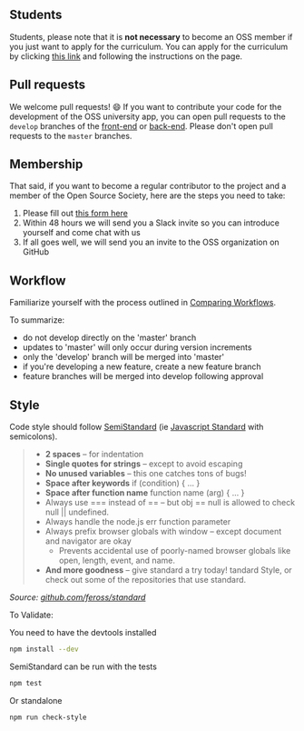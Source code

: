 ## Students
Students, please note that it is **not necessary** to become an OSS member if you just want to apply for the curriculum. You can apply for the curriculum by clicking [this link][apply] and following the instructions on the page.

## Pull requests
We welcome pull requests! :smile:
If you want to contribute your code for the development of the OSS university app, you can open pull requests to the `develop` branches of the [front-end][front-end] or [back-end][back-end].
Please don't open pull requests to the `master` branches.

## Membership
That said, if you want to become a regular contributor to the project and a member of the Open Source Society, here are the steps you need to take:

1. Please fill out [this form here][form]
2. Within 48 hours we will send you a Slack invite so you can introduce yourself and come chat with us
3. If all goes well, we will send you an invite to the OSS organization on GitHub

## Workflow

Familiarize yourself with the process outlined in [Comparing Workflows][comparing-workflows].

To summarize:
- do not develop directly on the 'master' branch
- updates to 'master' will only occur during version increments
- only the 'develop' branch will be merged into 'master'
- if you're developing a new feature, create a new feature branch
- feature branches will be merged into develop following approval

## Style

Code style should follow [SemiStandard][semi-standard] (ie [Javascript Standard][standard] with semicolons).

> - **2 spaces** – for indentation
> - **Single quotes for strings** – except to avoid escaping
> - **No unused variables** – this one catches tons of bugs!
> - **Space after keywords** if (condition) { ... }
> - **Space after function name** function name (arg) { ... }
> - Always use === instead of == – but obj == null is allowed to check null || undefined.
> - Always handle the node.js err function parameter
> - Always prefix browser globals with window – except document and navigator are okay
>   - Prevents accidental use of poorly-named browser globals like open, length, event, and name.
> - **And more goodness** – give standard a try today!
tandard Style, or check out some of the repositories that use standard.

*Source: [github.com/feross/standard][standard]*

To Validate:

You need to have the devtools installed
```bash
npm install --dev
```

SemiStandard can be run with the tests
```bash
npm test
```

Or standalone
```bash
npm run check-style
```

[apply]: https://github.com/open-source-society/computer-science/issues/109
[front-end]: https://github.com/open-source-society/ossu-ui/tree/develop
[back-end]: https://github.com/open-source-society/ossu-api/tree/develop
[form]: https://soullesswaffle.typeform.com/to/xuTU4O
[comparing-workflows]: https://www.atlassian.com/git/tutorials/comparing-workflows
[semi-standard]: https://github.com/Flet/semistandard
[standard]: https://github.com/feross/standard
[more-goodness]: https://github.com/feross/standard/blob/master/RULES.md#javascript-standard-style
